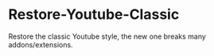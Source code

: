 # Restore-Youtube-Classic
Restore the classic Youtube style, the new one breaks many addons/extensions.
